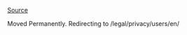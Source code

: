 [Source](https://www.uber.com/legal/privacy/users/en "Permalink to ")

Moved Permanently. Redirecting to /legal/privacy/users/en/